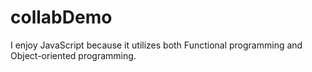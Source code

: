 # collabDemo

I enjoy JavaScript because it utilizes both Functional programming and Object-oriented programming.